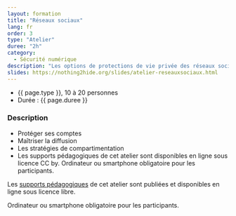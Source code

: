 ```yaml
---
layout: formation
title: "Réseaux sociaux"
lang: fr
order: 3
type: "Atelier"
duree: "2h"
category: 
  - Sécurité numérique
description: "Les options de protections de vie privée des réseaux sociaux, compartimentation et stratégies contre le harcèlement."
slides: https://nothing2hide.org/slides/atelier-reseauxsociaux.html
---
```


- {{ page.type }}, 10 à 20 personnes
- Durée : {{ page.duree }}

### Description

  - Protéger ses comptes
  - Maîtriser la diffusion
  - Les stratégies de compartimentation
  - Les supports pédagogiques de cet atelier sont disponibles en ligne sous licence CC by. Ordinateur ou smartphone obligatoire pour les participants.

Les [supports pédagogiques](page.slides) de cet atelier sont publiées et disponibles en ligne sous licence libre.

Ordinateur ou smartphone obligatoire pour les participants.
